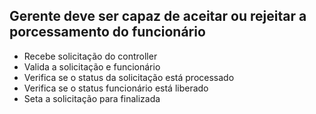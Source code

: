 ## Gerente deve ser capaz de aceitar ou rejeitar a porcessamento do funcionário

- Recebe solicitação do controller
- Valida a solicitação e funcionário
- Verifica se o status da solicitação está processado
- Verifica se o status funcionário está liberado
- Seta a solicitação para finalizada